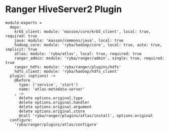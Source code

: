 # Ranger HiveServer2 Plugin

    module.exports =
      deps:
        krb5_client: module: 'masson/core/krb5_client', local: true, required: true
        java: module: 'masson/commons/java', local: true
        hadoop_core: module: 'ryba/hadoop/core', local: true, auto: true, implicit: true
        atlas: module: 'ryba/atlas', local: true, required: true
        ranger_admin: module: 'ryba/ranger/admin', single: true, required: true
        ranger_hdfs: module: 'ryba/ranger/plugins/hdfs'
        hdfs_client: module: 'ryba/hadoop/hdfs_client'
      plugin: (options) ->
        @before
          type: ['service', 'start']
          name: 'atlas-metadata-server'
        , ->
          delete options.original.type
          delete options.original.handler
          delete options.original.argument
          delete options.original.store
          @call 'ryba/ranger/plugins/atlas/install', options.original
      configure:
        'ryba/ranger/plugins/atlas/configure'
